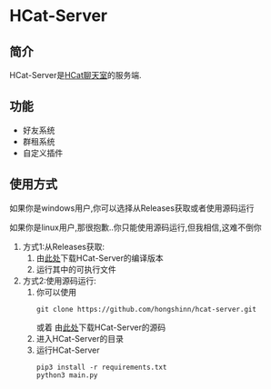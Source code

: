 # HCat-Server

## 简介

HCat-Server是[HCat聊天室](https://0.0.0.0)的服务端.

## 功能

- 好友系统
- 群租系统
- 自定义插件

## 使用方式

如果你是windows用户,你可以选择从Releases获取或者使用源码运行

如果你是linux用户,那很抱歉..你只能使用源码运行,但我相信,这难不倒你

1. 方式1:从Releases获取:
    1. 由[此处](https://github.com/hongshinn/hcat-server/releases/latest)下载HCat-Server的编译版本
    2. 运行其中的可执行文件
2. 方式2:使用源码运行:
    1. 你可以使用
        ```shell
        git clone https://github.com/hongshinn/hcat-server.git
        ```
       或着
       由[此处](https://github.com/hongshinn/hcat-server/releases/latest)下载HCat-Server的源码
    2. 进入HCat-Server的目录
    3. 运行HCat-Server
       ```shell
       pip3 install -r requirements.txt
       python3 main.py
       ```
